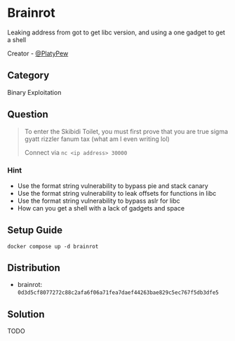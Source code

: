 # Brainrot

Leaking address from got to get libc version, and using a one gadget to get a shell

Creator - [@PlatyPew](https://github.com/PlatyPew)

## Category

Binary Exploitation

## Question

> To enter the Skibidi Toilet, you must first prove that you are true sigma gyatt rizzler fanum tax (what am I even writing lol)
>
> Connect via `nc <ip address> 30000`

### Hint

-   Use the format string vulnerability to bypass pie and stack canary
-   Use the format string vulnerability to leak offsets for functions in libc
-   Use the format string vulnerability to bypass aslr for libc
-   How can you get a shell with a lack of gadgets and space

## Setup Guide

`docker compose up -d brainrot`

## Distribution

-   brainrot: `0d3d5cf8077272c88c2afa6f06a71fea7daef44263bae829c5ec767f5db3dfe5`

## Solution

TODO
